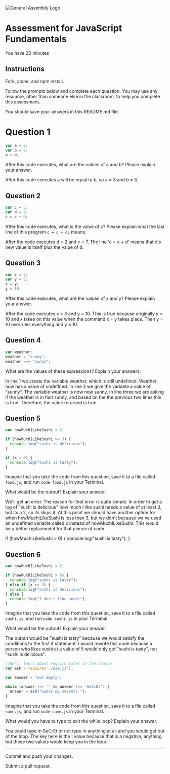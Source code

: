 ![General Assembly Logo](http://i.imgur.com/ke8USTq.png)

# Assessment for JavaScript Fundamentals

You have 20 minutes

## Instructions

Fork, clone, and npm install.

Follow the prompts below and complete each question.  You may use any resource, other than someone else in the classroom, to help you complete this assessment.

You should save your answers in this README.md file.

# Question 1

```js
var a = 2;
var b = 3;
a = b;
```

After this code executes, what are the values of a and b? Please explain your answer.

After this code executes a will be equal to b, so a = 3 and b = 3.

## Question 2

```js
var c = 5;
var d = 2;
c = c + d;
```

After this code executes, what is the value of c?  Please explain what the last line of this program `c = c + d;` means.

After the code executes d = 2 and c = 7. The line 'c = c + d' means that c's new value is itself plus the value of d.

## Question 3

```js
var x = 4;
var y = 3;
x = y;
y = 10;
```

After this code executes, what are the values of x and y?  Please explain your answer.

After the code executes x = 3 and y = 10. This is true because originally y = 10 and x takes on this value when the command x = y takes place. Then y = 10 overrules everything and y = 10.

## Question 4

```js
var weather;
weather = "sunny";
weather === "sunny";
```

What are the values of these expressions?  Explain your answers.

In line 1 we create the variable weather, which is still undefined. Weather now has a value of undefined.
In line 2 we give the variable a value of "sunny". The variable weather is now now sunny.
In line three we are asking if the weather is in fact sunny, and based on the the previous two lines this is true. Therefore, the value returned is true.

## Question 5

```js
var howMuchILikeSushi = 2;

if (howMuchILikeSushi >= 3) {
  console.log("sushi is delicious");
}

if (x > 0) {
  console.log("sushi is tasty");
}
```

Imagine that you take the code from this question, save it to a file called `food.js`, and run `node food.js` in your Terminal.

What would be the output? Explain your answer.

We'll get an error. The reason for that error is quite simple. In order to get a log of "sushi is delicious" how much I like sushi needs a value of at least 3, but its a 2, so its skips it. At this point we should have another option for when howMuchILikeSushi is less than 3, but we don't because we've used an undefined variable called x instead of howMuchILikeSushi. This would be a better replacement for that pience of code:

if (howMuchILikeSushi > 0) {
  console.log("sushi is tasty");
}


## Question 6

```js
var howMuchILikeSushi = 2;

if (howMuchILikeSushi > 0) {
  console.log("sushi is tasty");
} else if (x >= 3) {
  console.log("sushi is delicious");
} else {
  console.log("I don't like sushi");
}
```

Imagine that you take the code from this question, save it to a file called `sushi.js`, and run `node sushi.js` in your Terminal.

What would be the output? Explain your answer.

The output would be "sushi is tasty" because we would satisfy the conditions to the first if statement. I would rewrite this code because a person who likes sushi at a value of 5 would only get "sushi is tasty", not "sushi is delicious".

```js
//We'll learn about require later in the course
var ask = require('./ask.js');

var answer = 'not empty';

while (answer !== '' && answer !== 'SeCrEt') {
  answer = ask("Guess my secret? ");
}
```

Imagine that you take the code from this question, save it to a file called `name.js`, and run `node name.js` in your Terminal.

What would you have to type to exit the while loop?  Explain your answer.

You could type in SeCrEt or not type in anything at all and you would get out of the loop. The key here is the ! value because that is a negative, anything but those two values would keep you in the loop.

---

Commit and push your changes.

Submit a pull request.
